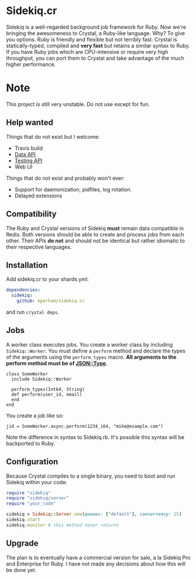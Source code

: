 # Sidekiq.cr

Sidekiq is a well-regarded background job framework for Ruby.  Now we're
bringing the awesomeness to Crystal, a Ruby-like language.  Why?  To
give you options.  Ruby is friendly and flexible but not terribly fast.
Crystal is statically-typed, compiled and **very fast** but retains a similar syntax to
Ruby.  If you have Ruby jobs which are CPU-intensive or require very high throughput,
you can port them to Crystal and take advantage of the much higher performance.

# Note

This project is still very unstable.  Do not use except for fun.

## Help wanted

Things that do not exist but I welcome:

* Travis build
* [Data API](/mperham/sidekiq/wiki/API)
* [Testing API](/mperham/sidekiq/wiki/Testing)
* Web UI

Things that do not exist and probably won't ever:

* Support for daemonization, pidfiles, log rotation.
* Delayed extensions

## Compatibility

The Ruby and Crystal versions of Sidekiq **must** remain data compatible in Redis.
Both versions should be able to create and process jobs from each other.
Their APIs **do not** and should not be identical but rather idiomatic to
their respective languages.

## Installation

Add sidekiq.cr to your shards.yml:

```yaml
dependencies:
  sidekiq:
    github: mperham/sidekiq.cr
```

and run `crystal deps`.

## Jobs

A worker class executes jobs.  You create a worker class by including
`Sidekiq::Worker`.  You must define a `perform` method and declare
the types of the arguments using the `perform_types` macro.  **All
arguments to the perform method must be of [JSON::Type](http://crystal-lang.org/api/JSON/Type.html).**

```cr
class SomeWorker
  include Sidekiq::Worker

  perform_types(Int64, String)
  def perform(user_id, email)
  end
end
```

You create a job like so:

```cr
jid = SomeWorker.async.perform(1234_i64, "mike@example.com")
```

Note the difference in syntax to Sidekiq.rb.  It's possible this syntax
will be backported to Ruby.

## Configuration

Because Crystal compiles to a single binary, you need to boot and run
Sidekiq within your code:

```ruby
require "sidekiq"
require "sidekiq/server"
require "your_code"

sidekiq = Sidekiq::Server.new(queues: ["default"], concurrency: 25)
sidekiq.start
sidekiq.monitor # this method never returns
```

## Upgrade

The plan is to eventually have a commercial version for sale, a la Sidekiq Pro and
Enterprise for Ruby.  I have not made any decisions about how this will
be done yet.
